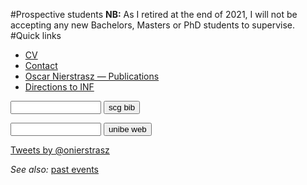 #Prospective students
**NB:** As I retired at the end of 2021, I will not be accepting any new Bachelors, Masters or PhD students to supervise.
#Quick links

- [CV](%assets_url%/download/oncv/oncv.pdf)
- [Contact]()
- [Oscar Nierstrasz &mdash; Publications](%assets_url%/scgbib/?query=Nierstrasz&filter=Year) 
- [Directions to INF](%base_url%/contact/maps)
<form method="GET" action="http://scg.unibe.ch/scgbib">
	<input type="text" name="query" size="15" maxlength="800"/>
	<input type="submit" value="scg bib"/>
</form>
<form method="GET" action="http://www.google.com/search">
	<input type="text" name="q" size="15" maxlength="800"/>
	<input type="submit" name="search" value="unibe web"/>
	<input type="hidden" name="sitesearch" value="unibe.ch"/>
</form>


<a class="twitter-timeline"  href="https://twitter.com/onierstrasz" data-widget-id="283887192156278784">Tweets by @onierstrasz</a>
<script>!function(d,s,id){var js,fjs=d.getElementsByTagName(s)[0];if(!d.getElementById(id)){js=d.createElement(s);js.id=id;js.src="//platform.twitter.com/widgets.js";fjs.parentNode.insertBefore(js,fjs);}}(document,"script","twitter-wjs");</script>


*See also:* [past events](%base_url%/staff/oscar/past)
